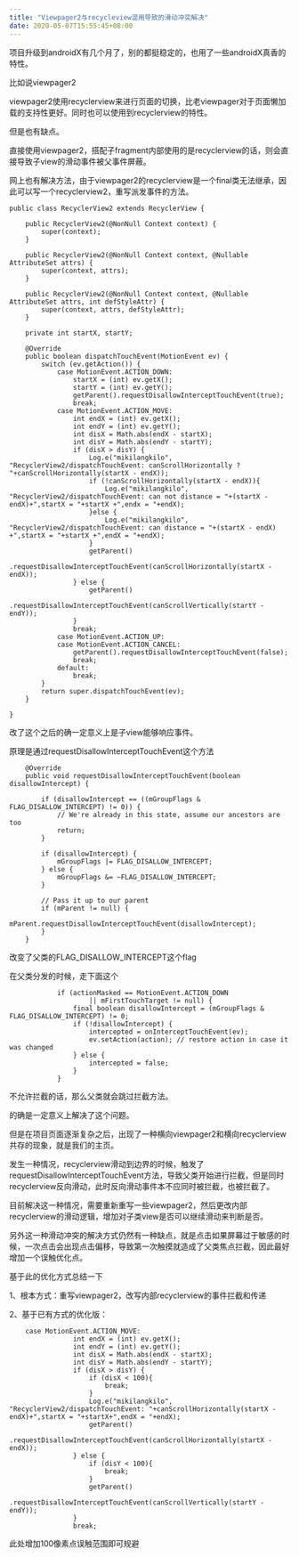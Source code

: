 ```yaml
---
title: "Viewpager2与recycleview混用导致的滑动冲突解决"
date: 2020-05-07T15:55:45+08:00
---
```


项目升级到androidX有几个月了，别的都挺稳定的，也用了一些androidX真香的特性。

比如说viewpager2

viewpager2使用recyclerview来进行页面的切换，比老viewpager对于页面懒加载的支持性更好。同时也可以使用到recyclerview的特性。

但是也有缺点。

直接使用viewpager2，搭配子fragment内部使用的是recyclerview的话，则会直接导致子view的滑动事件被父事件屏蔽。

网上也有解决方法，由于viewpager2的recyclerview是一个final类无法继承，因此可以写一个recyclerview2，重写派发事件的方法。

```
public class RecyclerView2 extends RecyclerView {

    public RecyclerView2(@NonNull Context context) {
        super(context);
    }

    public RecyclerView2(@NonNull Context context, @Nullable AttributeSet attrs) {
        super(context, attrs);
    }

    public RecyclerView2(@NonNull Context context, @Nullable AttributeSet attrs, int defStyleAttr) {
        super(context, attrs, defStyleAttr);
    }

    private int startX, startY;

    @Override
    public boolean dispatchTouchEvent(MotionEvent ev) {
        switch (ev.getAction()) {
            case MotionEvent.ACTION_DOWN:
                startX = (int) ev.getX();
                startY = (int) ev.getY();
                getParent().requestDisallowInterceptTouchEvent(true);
                break;
            case MotionEvent.ACTION_MOVE:
                int endX = (int) ev.getX();
                int endY = (int) ev.getY();
                int disX = Math.abs(endX - startX);
                int disY = Math.abs(endY - startY);
                if (disX > disY) {
                    Log.e("mikilangkilo", "RecyclerView2/dispatchTouchEvent: canScrollHorizontally ? "+canScrollHorizontally(startX - endX));
                    if (!canScrollHorizontally(startX - endX)){
                        Log.e("mikilangkilo", "RecyclerView2/dispatchTouchEvent: can not distance = "+(startX - endX)+",startX = "+startX +",endx = "+endX);
                    }else {
                        Log.e("mikilangkilo", "RecyclerView2/dispatchTouchEvent: can distance = "+(startX - endX) +",startX = "+startX +",endX = "+endX);
                    }
                    getParent()
                        .requestDisallowInterceptTouchEvent(canScrollHorizontally(startX - endX));
                } else {
                    getParent()
                        .requestDisallowInterceptTouchEvent(canScrollVertically(startY - endY));
                }
                break;
            case MotionEvent.ACTION_UP:
            case MotionEvent.ACTION_CANCEL:
                getParent().requestDisallowInterceptTouchEvent(false);
                break;
            default:
                break;
        }
        return super.dispatchTouchEvent(ev);
    }

}
```

改了这个之后的确一定意义上是子view能够响应事件。

原理是通过requestDisallowInterceptTouchEvent这个方法

```
    @Override
    public void requestDisallowInterceptTouchEvent(boolean disallowIntercept) {

        if (disallowIntercept == ((mGroupFlags & FLAG_DISALLOW_INTERCEPT) != 0)) {
            // We're already in this state, assume our ancestors are too
            return;
        }

        if (disallowIntercept) {
            mGroupFlags |= FLAG_DISALLOW_INTERCEPT;
        } else {
            mGroupFlags &= ~FLAG_DISALLOW_INTERCEPT;
        }

        // Pass it up to our parent
        if (mParent != null) {
            mParent.requestDisallowInterceptTouchEvent(disallowIntercept);
        }
    }
```
改变了父类的FLAG_DISALLOW_INTERCEPT这个flag

在父类分发的时候，走下面这个

```
            if (actionMasked == MotionEvent.ACTION_DOWN
                    || mFirstTouchTarget != null) {
                final boolean disallowIntercept = (mGroupFlags & FLAG_DISALLOW_INTERCEPT) != 0;
                if (!disallowIntercept) {
                    intercepted = onInterceptTouchEvent(ev);
                    ev.setAction(action); // restore action in case it was changed
                } else {
                    intercepted = false;
                }
            }
```
不允许拦截的话，那么父类就会跳过拦截方法。

的确是一定意义上解决了这个问题。

但是在项目页面逐渐复杂之后，出现了一种横向viewpager2和横向recyclerview共存的现象，就是我们的主页。

发生一种情况，recyclerview滑动到边界的时候，触发了requestDisallowInterceptTouchEvent方法，导致父类开始进行拦截，但是同时recyclerview反向滑动，此时反向滑动事件本不应同时被拦截，也被拦截了。

目前解决这一种情况，需要重新重写一些viewpager2，然后更改内部recyclerview的滑动逻辑，增加对子类view是否可以继续滑动来判断是否。

另外这一种滑动冲突的解决方式仍然有一种缺点，就是点击如果屏幕过于敏感的时候，一次点击会出现点击偏移，导致第一次触摸就造成了父类焦点拦截，因此最好增加一个误触优化点。

基于此的优化方式总结一下

1、根本方式：重写viewpager2，改写内部recyclerview的事件拦截和传递

2、基于已有方式的优化版：
```
    case MotionEvent.ACTION_MOVE:
                int endX = (int) ev.getX();
                int endY = (int) ev.getY();
                int disX = Math.abs(endX - startX);
                int disY = Math.abs(endY - startY);
                if (disX > disY) {
                    if (disX < 100){
                        break;
                    }
                    Log.e("mikilangkilo", "RecyclerView2/dispatchTouchEvent: "+canScrollHorizontally(startX - endX)+",startX = "+startX+",endX = "+endX);
                    getParent()
                        .requestDisallowInterceptTouchEvent(canScrollHorizontally(startX - endX));
                } else {
                    if (disY < 100){
                        break;
                    }
                    getParent()
                        .requestDisallowInterceptTouchEvent(canScrollVertically(startY - endY));
                }
                break;
```
此处增加100像素点误触范围即可规避